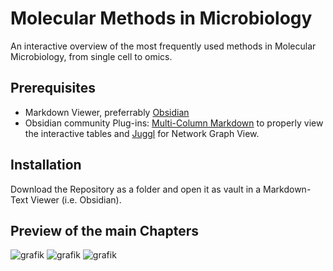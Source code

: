 # Molecular Methods in Microbiology
An interactive overview of the most frequently used methods in Molecular Microbiology, from single cell to omics. 

## Prerequisites
- Markdown Viewer, preferrably [Obsidian](https://obsidian.md/download)
- Obsidian community Plug-ins: [Multi-Column Markdown](https://github.com/ckRobinson/multi-column-markdown) to properly view the interactive tables and [Juggl](https://github.com/HEmile/juggl) for Network Graph View.

## Installation
Download the Repository as a folder and open it as vault in a Markdown-Text Viewer (i.e. Obsidian).


## Preview of the main Chapters
![grafik](https://github.com/Chruut/MicrobialMethods/assets/24375327/f7f3c367-87fa-478b-9231-b9d98be8ffc6)
![grafik](https://github.com/Chruut/MicrobialMethods/assets/24375327/6e217202-c57d-4d7b-a2fb-916e2c14bc76)
![grafik](https://github.com/Chruut/MicrobialMethods/assets/24375327/6fd1e171-e75f-4a49-8add-3c40ebcb1b9c)

